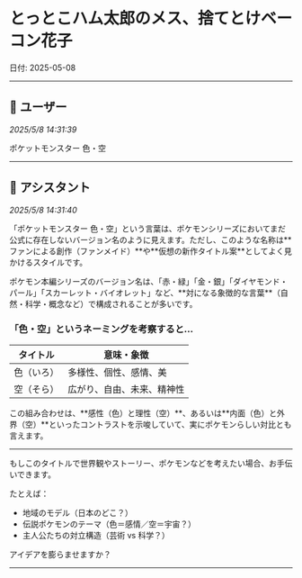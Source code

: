 # とっとこハム太郎のメス、捨てとけベーコン花子

日付: 2025-05-08

---

## 👤 ユーザー
*2025/5/8 14:31:39*

ポケットモンスター 色・空

---

## 🤖 アシスタント
*2025/5/8 14:31:40*

「ポケットモンスター 色・空」という言葉は、ポケモンシリーズにおいてまだ公式に存在しないバージョン名のように見えます。ただし、このような名称は\*\*ファンによる創作（ファンメイド）\*\*や\*\*仮想の新作タイトル案\*\*としてよく見かけるスタイルです。

ポケモン本編シリーズのバージョン名は、「赤・緑」「金・銀」「ダイヤモンド・パール」「スカーレット・バイオレット」など、\*\*対になる象徴的な言葉\*\*（自然・科学・概念など）で構成されることが多いです。

### 「色・空」というネーミングを考察すると…

| タイトル | 意味・象徴 |
|----------|------------|
| 色（いろ） | 多様性、個性、感情、美 |
| 空（そら） | 広がり、自由、未来、精神性 |

この組み合わせは、\*\*感性（色）と理性（空）\*\*、あるいは\*\*内面（色）と外界（空）\*\*といったコントラストを示唆していて、実にポケモンらしい対比とも言えます。

---

もしこのタイトルで世界観やストーリー、ポケモンなどを考えたい場合、お手伝いできます。

たとえば：

- 地域のモデル（日本のどこ？）
- 伝説ポケモンのテーマ（色＝感情／空＝宇宙？）
- 主人公たちの対立構造（芸術 vs 科学？）

アイデアを膨らませますか？

---
